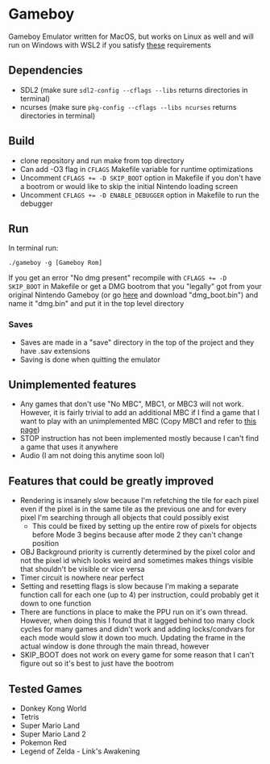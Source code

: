 # Gameboy

Gameboy Emulator written for MacOS, but works on Linux as well and will run on Windows with WSL2 if you satisfy [these](https://learn.microsoft.com/en-us/windows/wsl/tutorials/gui-apps) requirements

## Dependencies
* SDL2 (make sure `sdl2-config --cflags --libs` returns directories in terminal)
* ncurses (make sure `pkg-config --cflags --libs ncurses` returns directories in terminal)

## Build
* clone repository and run make from top directory
* Can add -O3 flag in `CFLAGS` Makefile variable for runtime optimizations
* Uncomment `CFLAGS += -D SKIP_BOOT` option in Makefile if you don't have a bootrom or would like to skip the initial Nintendo loading screen
* Uncomment `CFLAGS += -D ENABLE_DEBUGGER` option in Makefile to run the debugger

## Run

In terminal run:
```
./gameboy -g [Gameboy Rom]
```
If you get an error "No dmg present" recompile with `CFLAGS += -D SKIP_BOOT` in Makefile or get a DMG bootrom that you "legally" got from your original Nintendo Gameboy (or go [here](https://gbdev.gg8.se/files/roms/bootroms/) and download "dmg_boot.bin") and name it "dmg.bin" and put it in the top level directory

### Saves
* Saves are made in a "save" directory in the top of the project and they have .sav extensions
* Saving is done when quitting the emulator

## Unimplemented features

* Any games that don't use "No MBC", MBC1, or MBC3 will not work. However, it is fairly trivial to add an additional MBC if I find a game that I want to play with an unimplemented MBC (Copy MBC1 and refer to [this page](https://gbdev.io/pandocs/MBCs.html))
* STOP instruction has not been implemented mostly because I can't find a game that uses it anywhere
* Audio (I am not doing this anytime soon lol)

## Features that could be greatly improved
* Rendering is insanely slow because I'm refetching the tile for each pixel even if the pixel is in the same tile as the previous one and for every pixel I'm searching through all objects that could possibly exist
  * This could be fixed by setting up the entire row of pixels for objects before Mode 3 begins because after mode 2 they can't change position
* OBJ Background priority is currently determined by the pixel color and not the pixel id which looks weird and sometimes makes things visible that shouldn't be visible or vice versa
* Timer circuit is nowhere near perfect
* Setting and resetting flags is slow because I'm making a separate function call for each one (up to 4) per instruction, could probably get it down to one function
* There are functions in place to make the PPU run on it's own thread. However, when doing this I found that it lagged behind too many clock cycles for many games and didn't work and adding locks/condvars for each mode would slow it down too much. Updating the frame in the actual window is done through the main thread, however
* SKIP_BOOT does not work on every game for some reason that I can't figure out so it's best to just have the bootrom

## Tested Games
* Donkey Kong World
* Tetris
* Super Mario Land
* Super Mario Land 2
* Pokemon Red
* Legend of Zelda - Link's Awakening
